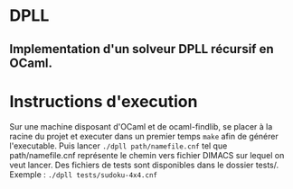 # DPLL
Implementation d'un solveur DPLL récursif en
OCaml.
---
# Instructions d'execution
Sur une machine disposant d'OCaml et de ocaml-findlib, se placer à la racine du projet et executer dans un premier temps ```make``` afin de générer l'executable.
Puis lancer ```./dpll path/namefile.cnf``` tel que path/namefile.cnf représente le chemin vers fichier DIMACS sur lequel on veut lancer.
Des fichiers de tests sont disponibles dans le dossier tests/.
Exemple : ```./dpll tests/sudoku-4x4.cnf```
